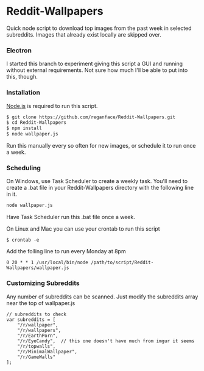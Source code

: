 # Reddit-Wallpapers
Quick node script to download top images from the past week in selected subreddits.  Images that already exist locally are skipped over.

### Electron
I started this branch to experiment giving this script a GUI and running without external requirements.  Not sure how much I'll be able to put into this, though.

### Installation

[Node.js](https://nodejs.org/) is required to run this script.

```sh
$ git clone https://github.com/reganface/Reddit-Wallpapers.git
$ cd Reddit-Wallpapers
$ npm install
$ node wallpaper.js
```

Run this manually every so often for new images, or schedule it to run once a week.

### Scheduling
On Windows, use Task Scheduler to create a weekly task.  You'll need to create a .bat file in your Reddit-Wallpapers directory with the following line in it.

```sh
node wallpaper.js
```

Have Task Scheduler run this .bat file once a week.

On Linux and Mac you can use your crontab to run this script

```
$ crontab -e
```
Add the folling line to run every Monday at 8pm

```
0 20 * * 1 /usr/local/bin/node /path/to/script/Reddit-Wallpapers/wallpaper.js
```

### Customizing Subreddits

Any number of subreddits can be scanned.  Just modify the subreddits array near the top of wallpaper.js
```
// subreddits to check
var subreddits = [
	"/r/wallpaper",
	"/r/wallpapers",
	"/r/EarthPorn",
	"/r/EyeCandy",	// this one doesn't have much from imgur it seems
	"/r/topwalls",
	"/r/MinimalWallpaper",
	"/r/GameWalls"
];
```
